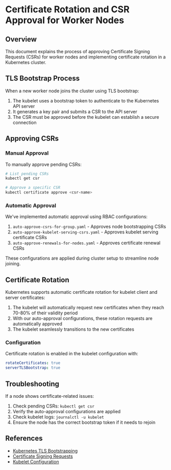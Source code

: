 # Certificate Rotation and CSR Approval for Worker Nodes

## Overview

This document explains the process of approving Certificate Signing Requests (CSRs) for worker nodes and implementing certificate rotation in a Kubernetes cluster.

## TLS Bootstrap Process

When a new worker node joins the cluster using TLS bootstrap:

1. The kubelet uses a bootstrap token to authenticate to the Kubernetes API server
2. It generates a key pair and submits a CSR to the API server
3. The CSR must be approved before the kubelet can establish a secure connection

## Approving CSRs

### Manual Approval

To manually approve pending CSRs:

```bash
# List pending CSRs
kubectl get csr

# Approve a specific CSR
kubectl certificate approve <csr-name>
```

### Automatic Approval

We've implemented automatic approval using RBAC configurations:

1. `auto-approve-csrs-for-group.yaml` - Approves node bootstrapping CSRs
2. `auto-approve-kubelet-serving-csrs.yaml` - Approves kubelet serving certificate CSRs
3. `auto-approve-renewals-for-nodes.yaml` - Approves certificate renewal CSRs

These configurations are applied during cluster setup to streamline node joining.

## Certificate Rotation

Kubernetes supports automatic certificate rotation for kubelet client and server certificates:

1. The kubelet will automatically request new certificates when they reach 70-80% of their validity period
2. With our auto-approval configurations, these rotation requests are automatically approved
3. The kubelet seamlessly transitions to the new certificates

### Configuration

Certificate rotation is enabled in the kubelet configuration with:

```yaml
rotateCertificates: true
serverTLSBootstrap: true
```

## Troubleshooting

If a node shows certificate-related issues:

1. Check pending CSRs: `kubectl get csr`
2. Verify the auto-approval configurations are applied
3. Check kubelet logs: `journalctl -u kubelet`
4. Ensure the node has the correct bootstrap token if it needs to rejoin

## References

- [Kubernetes TLS Bootstrapping](https://kubernetes.io/docs/reference/command-line-tools-reference/kubelet-tls-bootstrapping/)
- [Certificate Signing Requests](https://kubernetes.io/docs/reference/access-authn-authz/certificate-signing-requests/)
- [Kubelet Configuration](https://kubernetes.io/docs/reference/config-api/kubelet-config.v1beta1/)